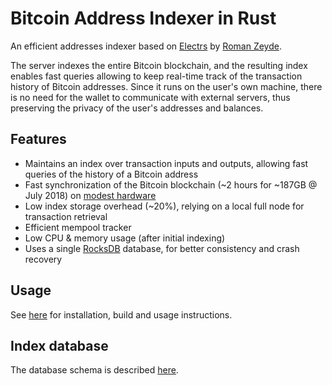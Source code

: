 # Bitcoin Address Indexer in Rust

An efficient addresses indexer based on [Electrs](https://github.com/romanz/electrs) by [Roman Zeyde](https://github.com/romanz).

The server indexes the entire Bitcoin blockchain, and the resulting index enables fast queries allowing to keep real-time track of the transaction history of Bitcoin addresses. Since it runs on the user's own machine, there is no need for the wallet to communicate with external servers, thus preserving the privacy of the user's addresses and balances.

## Features

 * Maintains an index over transaction inputs and outputs, allowing fast queries of the history of a Bitcoin address
 * Fast synchronization of the Bitcoin blockchain (~2 hours for ~187GB @ July 2018) on [modest hardware](https://gist.github.com/romanz/cd9324474de0c2f121198afe3d063548)
 * Low index storage overhead (~20%), relying on a local full node for transaction retrieval
 * Efficient mempool tracker 
 * Low CPU & memory usage (after initial indexing)
 * Uses a single [RocksDB](https://github.com/spacejam/rust-rocksdb) database, for better consistency and crash recovery

## Usage

See [here](doc/usage.md) for installation, build and usage instructions.

## Index database

The database schema is described [here](doc/schema.md).
